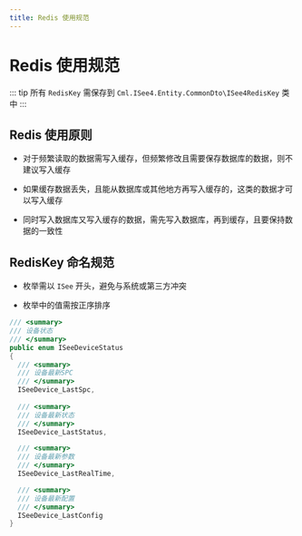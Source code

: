 ```yaml
---
title: Redis 使用规范
---
```


# Redis 使用规范

::: tip
所有 `RedisKey` 需保存到 `Cml.ISee4.Entity.CommonDto\ISee4RedisKey` 类中
:::

## Redis 使用原则

- 对于频繁读取的数据需写入缓存，但频繁修改且需要保存数据库的数据，则不建议写入缓存

- 如果缓存数据丢失，且能从数据库或其他地方再写入缓存的，这类的数据才可以写入缓存

- 同时写入数据库又写入缓存的数据，需先写入数据库，再到缓存，且要保持数据的一致性

## RedisKey 命名规范

- 枚举需以 `ISee` 开头，避免与系统或第三方冲突

- 枚举中的值需按正序排序

```csharp
/// <summary>
/// 设备状态
/// </summary>
public enum ISeeDeviceStatus
{
  /// <summary>
  /// 设备最新SPC
  /// </summary>
  ISeeDevice_LastSpc,
  
  /// <summary>
  /// 设备最新状态
  /// </summary>
  ISeeDevice_LastStatus,

  /// <summary>
  /// 设备最新参数
  /// </summary>
  ISeeDevice_LastRealTime,

  /// <summary>
  /// 设备最新配置
  /// </summary>
  ISeeDevice_LastConfig
}
```